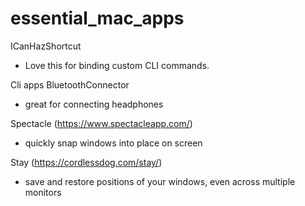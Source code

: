 # essential_mac_apps


ICanHazShortcut
- Love this for binding custom CLI commands. 

Cli apps
BluetoothConnector
- great for connecting headphones

Spectacle (https://www.spectacleapp.com/)
- quickly snap windows into place on screen

Stay (https://cordlessdog.com/stay/)
- save and restore positions of your windows, even across multiple monitors
